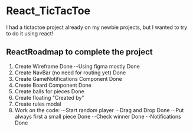 # React_TicTacToe

I had a tictactoe project already on my newbie projects, but I wanted to try to do it using react!


ReactRoadmap to complete the project
----- 

1. Create Wireframe                         Done
···Using figma mostly                       Done
2. Create NavBar (no need for routing yet)  Done
3. Create GameNotifications Component       Done
4. Create Board Component                   Done
5. Create balls for pieces                  Done
6. Create floating "Created by"
7. Create rules modal
8. Work on the code:
···Start random player
···Drag and Drop                            Done
···Put always first a small piece           Done
···Check winner                             Done
···Notifications                            Done